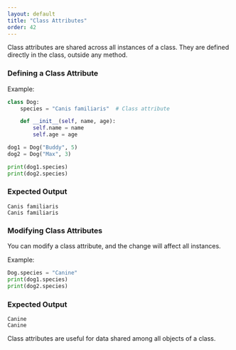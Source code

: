 ```yaml
---
layout: default
title: "Class Attributes"
order: 42
---
```


Class attributes are shared across all instances of a class. They are defined directly in the class, outside any method.

### Defining a Class Attribute

Example:

```python
class Dog:
    species = "Canis familiaris"  # Class attribute

    def __init__(self, name, age):
        self.name = name
        self.age = age

dog1 = Dog("Buddy", 5)
dog2 = Dog("Max", 3)

print(dog1.species)
print(dog2.species)
```

### Expected Output

```plaintext
Canis familiaris
Canis familiaris
```

### Modifying Class Attributes

You can modify a class attribute, and the change will affect all instances.

Example:

```python
Dog.species = "Canine"
print(dog1.species)
print(dog2.species)
```

### Expected Output

```plaintext
Canine
Canine
```

Class attributes are useful for data shared among all objects of a class.